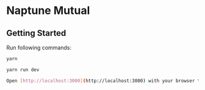 # Naptune Mutual

## Getting Started

Run following commands:

```bash
yarn

yarn run dev

Open [http://localhost:3000](http://localhost:3000) with your browser to see the result.